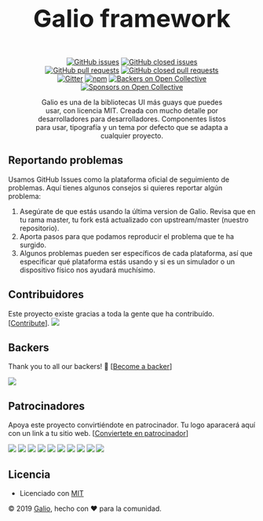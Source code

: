 <div style="width: 80%; text-align: center; margin: auto">

<b><p style="font-size: 50px" id="galio">Galio framework</p></b>

[![GitHub issues](https://img.shields.io/github/issues/galio-org/galio.svg?style=popout)](https://github.com/galio-org/galio/issues)
[![GitHub closed issues](https://img.shields.io/github/issues-closed/galio-org/galio.svg)](https://github.com/galio-org/galio/issues?q=is%3Aissue+is%3Aclosed)
[![GitHub pull requests](https://img.shields.io/github/issues-pr/galio-org/galio.svg)](https://github.com/galio-org/galio/pulls)
[![GitHub closed pull requests](https://img.shields.io/github/issues-pr-closed/galio-org/galio.svg)](https://github.com/galio-org/galio/pulls?q=is%3Apr+is%3Aclosed)
[![Gitter](https://badges.gitter.im/NIT-dgp/General.svg)](https://gitter.im/galio-community)
[![npm](https://img.shields.io/npm/dm/galio-framework.svg)](https://www.npmjs.com/package/galio-framework)
[![Backers on Open Collective](https://opencollective.com/galio/backers/badge.svg)](#backers)
[![Sponsors on Open Collective](https://opencollective.com/galio/sponsors/badge.svg)](#sponsors)

Galio es una de la bibliotecas UI más guays que puedes usar, con licencia MIT. Creada con mucho detalle por desarrolladores para desarrolladores. Componentes listos para usar, tipografía y un tema por defecto que se adapta a cualquier proyecto.

</div>

## Reportando problemas

Usamos GitHub Issues como la plataforma oficial de seguimiento de problemas. Aquí tienes algunos consejos si quieres reportar algún problema:

1. Asegúrate de que estás usando la última version de Galio. Revisa que en tu rama master, tu fork está actualizado con upstream/master (nuestro repositorio).
2. Aporta pasos para que podamos reproducir el problema que te ha surgido.
3. Algunos problemas pueden ser específicos de cada plataforma, así que especificar qué plataforma estás usando y si es un simulador o un dispositivo físico nos ayudará muchísimo.

## Contribuidores

Este proyecto existe gracias a toda la gente que ha contribuído. [[Contribute](CONTRIBUTING.md)].
<a href="https://github.com/galio-org/galio/contributors"><img src="https://opencollective.com/galio/contributors.svg?width=890&button=false" /></a>

## Backers

Thank you to all our backers! 🙏 [[Become a backer](https://opencollective.com/galio#backer)]

<a href="https://opencollective.com/galio#backers" target="_blank"><img src="https://opencollective.com/galio/backers.svg?width=890"></a>

## Patrocinadores

Apoya este proyecto convirtiéndote en patrocinador. Tu logo aparacerá aquí con un link a tu sitio web. [[Conviertete en patrocinador](https://opencollective.com/galio#sponsor)]

<a href="https://opencollective.com/galio/sponsor/0/website" target="_blank"><img src="https://opencollective.com/galio/sponsor/0/avatar.svg"></a>
<a href="https://opencollective.com/galio/sponsor/1/website" target="_blank"><img src="https://opencollective.com/galio/sponsor/1/avatar.svg"></a>
<a href="https://opencollective.com/galio/sponsor/2/website" target="_blank"><img src="https://opencollective.com/galio/sponsor/2/avatar.svg"></a>
<a href="https://opencollective.com/galio/sponsor/3/website" target="_blank"><img src="https://opencollective.com/galio/sponsor/3/avatar.svg"></a>
<a href="https://opencollective.com/galio/sponsor/4/website" target="_blank"><img src="https://opencollective.com/galio/sponsor/4/avatar.svg"></a>
<a href="https://opencollective.com/galio/sponsor/5/website" target="_blank"><img src="https://opencollective.com/galio/sponsor/5/avatar.svg"></a>
<a href="https://opencollective.com/galio/sponsor/6/website" target="_blank"><img src="https://opencollective.com/galio/sponsor/6/avatar.svg"></a>
<a href="https://opencollective.com/galio/sponsor/7/website" target="_blank"><img src="https://opencollective.com/galio/sponsor/7/avatar.svg"></a>
<a href="https://opencollective.com/galio/sponsor/8/website" target="_blank"><img src="https://opencollective.com/galio/sponsor/8/avatar.svg"></a>
<a href="https://opencollective.com/galio/sponsor/9/website" target="_blank"><img src="https://opencollective.com/galio/sponsor/9/avatar.svg"></a>

## Licencia

- Licenciado con [MIT](https://github.com/galio-org/galio/blob/master/LICENSE)

© 2019 [Galio](https://galio.io?ref=galio-repo), hecho con ❤️ para la comunidad.
